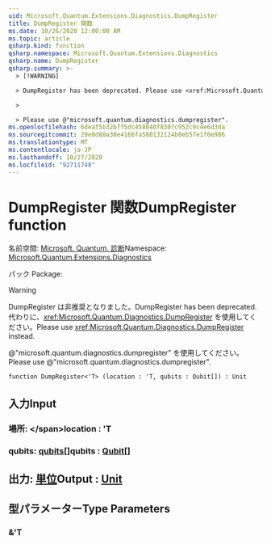```yaml
---
uid: Microsoft.Quantum.Extensions.Diagnostics.DumpRegister
title: DumpRegister 関数
ms.date: 10/26/2020 12:00:00 AM
ms.topic: article
qsharp.kind: function
qsharp.namespace: Microsoft.Quantum.Extensions.Diagnostics
qsharp.name: DumpRegister
qsharp.summary: >-
  > [!WARNING]

  > DumpRegister has been deprecated. Please use <xref:Microsoft.Quantum.Diagnostics.DumpRegister> instead.

  >

  > Please use @"microsoft.quantum.diagnostics.dumpregister".
ms.openlocfilehash: 6deaf5b32b7f5dc458040f8307c952c9c4e6d3da
ms.sourcegitcommit: 29e0d88a30e4166fa580132124b0eb57e1f0e986
ms.translationtype: MT
ms.contentlocale: ja-JP
ms.lasthandoff: 10/27/2020
ms.locfileid: "92711748"
---
```

# <a name="dumpregister-function"></a><span data-ttu-id="d1ec0-102">DumpRegister 関数</span><span class="sxs-lookup"><span data-stu-id="d1ec0-102">DumpRegister function</span></span>

<span data-ttu-id="d1ec0-103">名前空間: [Microsoft. Quantum. 診断](xref:Microsoft.Quantum.Extensions.Diagnostics)</span><span class="sxs-lookup"><span data-stu-id="d1ec0-103">Namespace: [Microsoft.Quantum.Extensions.Diagnostics](xref:Microsoft.Quantum.Extensions.Diagnostics)</span></span>

<span data-ttu-id="d1ec0-104">パック [](https://nuget.org/packages/)</span><span class="sxs-lookup"><span data-stu-id="d1ec0-104">Package: [](https://nuget.org/packages/)</span></span>


> [!WARNING]
> <span data-ttu-id="d1ec0-105">DumpRegister は非推奨となりました。</span><span class="sxs-lookup"><span data-stu-id="d1ec0-105">DumpRegister has been deprecated.</span></span> <span data-ttu-id="d1ec0-106">代わりに、<xref:Microsoft.Quantum.Diagnostics.DumpRegister> を使用してください。</span><span class="sxs-lookup"><span data-stu-id="d1ec0-106">Please use <xref:Microsoft.Quantum.Diagnostics.DumpRegister> instead.</span></span>
>
> <span data-ttu-id="d1ec0-107">@"microsoft.quantum.diagnostics.dumpregister" を使用してください。</span><span class="sxs-lookup"><span data-stu-id="d1ec0-107">Please use @"microsoft.quantum.diagnostics.dumpregister".</span></span>



```qsharp
function DumpRegister<'T> (location : 'T, qubits : Qubit[]) : Unit
```


## <a name="input"></a><span data-ttu-id="d1ec0-108">入力</span><span class="sxs-lookup"><span data-stu-id="d1ec0-108">Input</span></span>

### <a name="location--t"></a><span data-ttu-id="d1ec0-109">場所: \</span><span class="sxs-lookup"><span data-stu-id="d1ec0-109">location : 'T</span></span>




### <a name="qubits--qubit"></a><span data-ttu-id="d1ec0-110">qubits: [qubits](xref:microsoft.quantum.lang-ref.qubit)[]</span><span class="sxs-lookup"><span data-stu-id="d1ec0-110">qubits : [Qubit](xref:microsoft.quantum.lang-ref.qubit)[]</span></span>





## <a name="output--unit"></a><span data-ttu-id="d1ec0-111">出力: [単位](xref:microsoft.quantum.lang-ref.unit)</span><span class="sxs-lookup"><span data-stu-id="d1ec0-111">Output : [Unit](xref:microsoft.quantum.lang-ref.unit)</span></span>



## <a name="type-parameters"></a><span data-ttu-id="d1ec0-112">型パラメーター</span><span class="sxs-lookup"><span data-stu-id="d1ec0-112">Type Parameters</span></span>

### <a name="t"></a><span data-ttu-id="d1ec0-113">&</span><span class="sxs-lookup"><span data-stu-id="d1ec0-113">'T</span></span>


